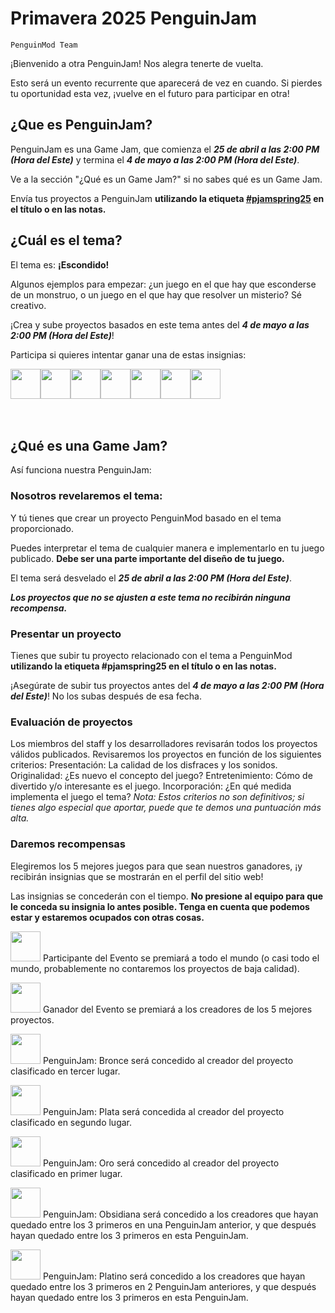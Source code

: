 # Primavera 2025 PenguinJam

<!-- Try not to touch the ```host or ```collab sections, they are direct user links -->
<!-- You should translate ```warning sections though. -->
```host
PenguinMod Team
```

¡Bienvenido a otra PenguinJam! Nos alegra tenerte de vuelta.

Esto será un evento recurrente que aparecerá de vez en cuando. Si pierdes tu oportunidad esta vez, ¡vuelve en el futuro para participar en otra!

## ¿Que es PenguinJam?
PenguinJam es una Game Jam, que comienza el ***25 de abril a las 2:00 PM (Hora del Este)*** y termina el ***4 de mayo a las 2:00 PM (Hora del Este)***.

Ve a la sección "¿Qué es un Game Jam?" si no sabes qué es un Game Jam.

Envía tus proyectos a PenguinJam **utilizando la etiqueta [#pjamspring25](/search?q=%23pjamspring25) en el título o en las notas.**

## ¿Cuál es el tema?
El tema es: **¡Escondido!**

Algunos ejemplos para empezar: ¿un juego en el que hay que esconderse de un monstruo, o un juego en el que hay que resolver un misterio? Sé creativo.

¡Crea y sube proyectos basados en este tema antes del ***4 de mayo a las 2:00 PM (Hora del Este)***!

Participa si quieres intentar ganar una de estas insignias:
<div style="display:flex;flex-direction:row">
    <img src="https://penguinmod.com/badges/participant.png" width="48"></img>
    <img src="https://penguinmod.com/badges/eventwinner.png" width="48"></img>
    <img src="https://penguinmod.com/badges/penguinjambronze.png" width="48"></img>
    <img src="https://penguinmod.com/badges/penguinjamsilver.png" width="48"></img>
    <img src="https://penguinmod.com/badges/penguinjamgold.png" width="48"></img>
    <img src="https://penguinmod.com/badges/penguinjamobsidian.png" width="48"></img>
    <img src="https://penguinmod.com/badges/penguinjamplatinum.png" width="48"></img>
</div>
<br></br>

## ¿Qué es una Game Jam?
Así funciona nuestra PenguinJam:

### Nosotros revelaremos el tema:
Y tú tienes que crear un proyecto PenguinMod basado en el tema proporcionado.

Puedes interpretar el tema de cualquier manera e implementarlo en tu juego publicado. **Debe ser una parte importante del diseño de tu juego.**

El tema será desvelado el ***25 de abril a las 2:00 PM (Hora del Este)***.

***Los proyectos que no se ajusten a este tema no recibirán ninguna recompensa.***

### Presentar un proyecto
Tienes que subir tu proyecto relacionado con el tema a PenguinMod **utilizando la etiqueta #pjamspring25 en el título o en las notas.**

¡Asegúrate de subir tus proyectos antes del ***4 de mayo a las 2:00 PM (Hora del Este)***! No los subas después de esa fecha.

### Evaluación de proyectos
Los miembros del staff y los desarrolladores revisarán todos los proyectos válidos publicados. Revisaremos los proyectos en función de los siguientes criterios:
Presentación: La calidad de los disfraces y los sonidos.
Originalidad: ¿Es nuevo el concepto del juego?
Entretenimiento: Cómo de divertido y/o interesante es el juego.
Incorporación: ¿En qué medida implementa el juego el tema?
*Nota: Estos criterios no son definitivos; si tienes algo especial que aportar, puede que te demos una puntuación más alta.*

### Daremos recompensas
Elegiremos los 5 mejores juegos para que sean nuestros ganadores, ¡y recibirán insignias que se mostrarán en el perfil del sitio web!

Las insignias se concederán con el tiempo. **No presione al equipo para que le conceda su insignia lo antes posible. Tenga en cuenta que podemos estar y estaremos ocupados con otras cosas.**

<img src="https://penguinmod.com/badges/participant.png" width="48"></img>
Participante del Evento se premiará a todo el mundo (o casi todo el mundo, probablemente no contaremos los proyectos de baja calidad).

<img src="https://penguinmod.com/badges/eventwinner.png" width="48"></img>
Ganador del Evento se premiará a los creadores de los 5 mejores proyectos.

<img src="https://penguinmod.com/badges/penguinjambronze.png" width="48"></img>
PenguinJam: Bronce será concedido al creador del proyecto clasificado en tercer lugar.

<img src="https://penguinmod.com/badges/penguinjamsilver.png" width="48"></img>
PenguinJam: Plata será concedida al creador del proyecto clasificado en segundo lugar.

<img src="https://penguinmod.com/badges/penguinjamgold.png" width="48"></img>
PenguinJam: Oro será concedido al creador del proyecto clasificado en primer lugar.

<img src="https://penguinmod.com/badges/penguinjamobsidian.png" width="48"></img>
PenguinJam: Obsidiana será concedido a los creadores que hayan quedado entre los 3 primeros en una PenguinJam anterior, y que después hayan quedado entre los 3 primeros en esta PenguinJam.

<img src="https://penguinmod.com/badges/penguinjamplatinum.png" width="48"></img>
PenguinJam: Platino será concedido a los creadores que hayan quedado entre los 3 primeros en 2 PenguinJam anteriores, y que después hayan quedado entre los 3 primeros en esta PenguinJam.
